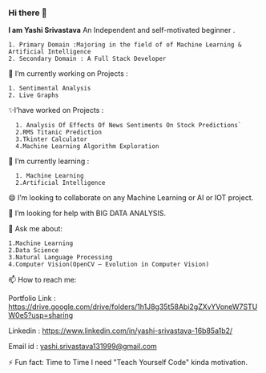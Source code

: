 ### Hi there 👋
__I am Yashi Srivastava__ An Independent and self-motivated
beginner .
```
1. Primary Domain :Majoring in the field of of Machine Learning & Artificial Intelligence
2. Secondary Domain : A Full Stack Developer
```

  🔭 I’m currently working on Projects :
  ```
  1. Sentimental Analysis
  2. Live Graphs
  ```
  
  ✨I’have worked on Projects :
```
  1. Analysis Of Effects Of News Sentiments On Stock Predictions` 
  2.RMS Titanic Prediction
  3.Tkinter Calculator
  4.Machine Learning Algorithm Exploration
  ```
  
 
🌱 I’m currently learning :
```
  1. Machine Learning 
  2.Artificial Intelligence
```  
 
😄 I’m looking to collaborate on any Machine Learning or AI or IOT project.

🤔 I’m looking for help with BIG DATA ANALYSIS.

💬 Ask me about:
```
1.Machine Learning
2.Data Science
3.Natural Language Processing
4.Computer Vision(OpenCV — Evolution in Computer Vision)
```

📫 How to reach me:

Portfolio Link : https://drive.google.com/drive/folders/1h1J8g35t58Abi2gZXvYVoneW7STUW0e5?usp=sharing


Linkedin : https://www.linkedin.com/in/yashi-srivastava-16b85a1b2/



Email id : yashi.srivastava131999@gmail.com


⚡ Fun fact: Time to Time I need "Teach Yourself Code" kinda motivation.

